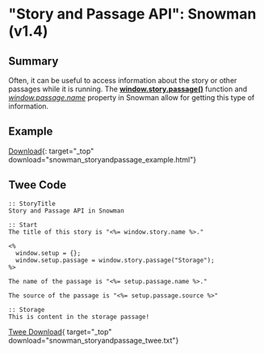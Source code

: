 # "Story and Passage API": Snowman (v1.4)

## Summary

Often, it can be useful to access information about the story or other passages while it is running. The [**window.story.passage()**](https://videlais.github.io/snowman/#/1/window_story/functions/passage) function and *[window.passage.name](https://videlais.github.io/snowman/#/1/window_story/properties/name)* property in Snowman allow for getting this type of information.

## Example

[Download](snowman_storyandpassage_example.html){: target="_top" download="snowman_storyandpassage_example.html"}

## Twee Code

```twee
:: StoryTitle
Story and Passage API in Snowman

:: Start
The title of this story is "<%= window.story.name %>."

<%
  window.setup = {};
  window.setup.passage = window.story.passage("Storage");
%>

The name of the passage is "<%= setup.passage.name %>."

The source of the passage is "<%= setup.passage.source %>"

:: Storage
This is content in the storage passage!

```

[Twee Download](snowman_storyandpassage_twee.txt){ target="_top" download="snowman_storyandpassage_twee.txt"}
